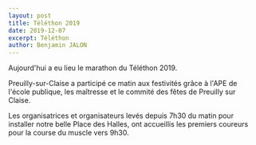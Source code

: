 ```yaml
---
layout: post
title: Téléthon 2019
date: 2019-12-07
excerpt: Téléthon
author: Benjamin JALON
---
```


Aujourd'hui a eu lieu le marathon du Téléthon 2019.

Preuilly-sur-Claise a participé ce matin aux festivités grâce à l'APE de l'école publique, les maîtresse et le commité des fêtes de Preuilly sur Claise.

Les organisatrices et organisateurs levés depuis 7h30 du matin pour installer notre belle Place des Halles, ont accueillis les premiers coureurs pour la course du muscle vers 9h30.

  